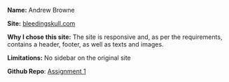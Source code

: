 **Name:** Andrew Browne

**Site:** [bleedingskull.com](http://bleedingskull.com)

**Why I chose this site:** The site is responsive and, as per the requirements, contains a header, footer, as well as texts and images.

**Limitations:** No sidebar on the original site

**Github Repo**: [Assignment 1](https://github.com/frankenwino/WebDev_Assignment_1.git)
